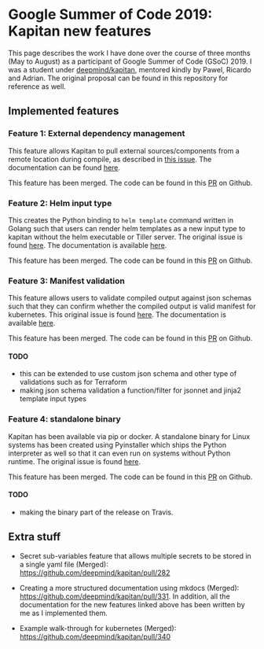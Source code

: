 # Google Summer of Code 2019: Kapitan new features

This page describes the work I have done over the course of three months (May to August) as a participant of Google Summer of Code (GSoC) 2019. I was a student under [deepmind/kapitan](https://github.com/deepmind/kapitan), mentored kindly by Pawel, Ricardo and Adrian. The original proposal can be found in this repository for reference as well.

## Implemented features

### Feature 1: External dependency management

This feature allows Kapitan to pull external sources/components from a remote location during compile, as described in [this issue](https://github.com/deepmind/kapitan/issues/91). The documentation can be found [here](https://kapitan.dev/external_dependencies/).

This feature has been merged. The code can be found in this [PR](https://github.com/deepmind/kapitan/pull/304) on Github.

### Feature 2: Helm input type

This creates the Python binding to `helm template` command written in Golang such that users can render helm templates as a new input type to kapitan without the helm executable or Tiller server. The original issue is found [here](https://github.com/deepmind/kapitan/issues/143). The documentation is available [here](https://kapitan.dev/compile/#helm).

This feature has been merged. The code can be found in this [PR](https://github.com/deepmind/kapitan/pull/307) on Github.

### Feature 3: Manifest validation

This feature allows users to validate compiled output against json schemas such that they can confirm whether the compiled output is valid manifest for kubernetes. This original issue is found [here](https://github.com/deepmind/kapitan/issues/194). The documentation is available [here](https://kapitan.dev/validate/).

This feature has been merged. The code can be found in this [PR](https://github.com/deepmind/kapitan/pull/317) on Github.

#### TODO

- this can be extended to use custom json schema and other type of validations such as for Terraform
- making json schema validation a function/filter for jsonnet and jinja2 template input types

### Feature 4: standalone binary

Kapitan has been available via pip or docker. A standalone binary for Linux systems has been created using Pyinstaller which ships the Python interpreter as well so that it can even run on systems without Python runtime. The original issue is found [here](https://github.com/deepmind/kapitan/issues/145).

This feature has been merged. The code can be found in this [PR](https://github.com/deepmind/kapitan/pull/323) on Github.

#### TODO

- making the binary part of the release on Travis.

## Extra stuff

- Secret sub-variables feature that allows multiple secrets to be stored in a single yaml file (Merged):  <https://github.com/deepmind/kapitan/pull/282>

- Creating a more structured documentation using mkdocs (Merged): <https://github.com/deepmind/kapitan/pull/331>. In addition, all the documentation for the new features linked above has been written by me as I implemented them.

- Example walk-through for kubernetes (Merged): <https://github.com/deepmind/kapitan/pull/340>

  ​

  ​


